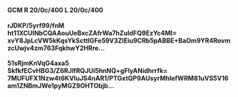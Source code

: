 #### GCM R 20/0c/400 L 20/0c/400
**rJDKP/5yrf99/fnM**<br/>**ht11XCUlNbCQAAouUeBxcZAfrWa7hZuIdFQ9EzYc4MI=**<br/>**xvY8JpLcVW5kKqsYkScttIGFe59V3ZlEiu9CRb5pABBE+BaOm9YR4RovmzcUwjv4zm763FqkhwY2HRre...**<br/><br/>
**51sRjmKnVqG4axa5**<br/>**SkfkfECvHBG3/Z6RJIfRQJUi5hnNQ+gFlyANidhrrfk=**<br/>**7MUFUFX1Nzw4t6KVIuJS4nAR1/PTGxtQP9AUsyrMhlefWRM81uVS5V16am1ZNBmJWe1pyMGZ9OHTObjb...**